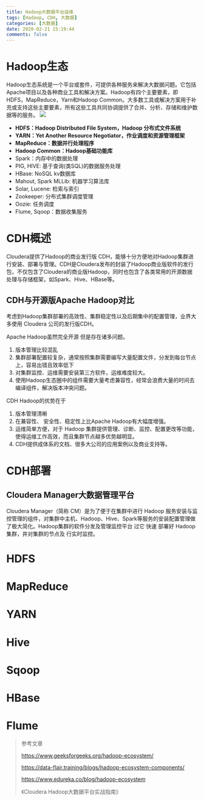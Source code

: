 ```yaml
---
title: Hadoop大数据平台运维
tags: [Hadoop, CDH, 大数据]
categories: [大数据]
date: 2020-02-21 15:19:44
comments: false
---
```


<!--more-->

# Hadoop生态
Hadoop生态系统是一个平台或套件，可提供各种服务来解决大数据问题。它包括Apache项目以及各种商业工具和解决方案。Hadoop有四个主要要素，即HDFS，MapReduce，Yarn和Hadoop Common。大多数工具或解决方案用于补充或支持这些主要要素，所有这些工具共同协调提供了合并、分析、存储和维护数据等的服务。
![](https://cdn.jsdelivr.net/gh/serchaofan/picBed/blog/202207051740631.png)

- **HDFS：Hadoop Distributed File System，Hadoop 分布式文件系统**
- **YARN：Yet Another Resource Negotiator，作业调度和资源管理框架**
- **MapReduce：数据并行处理程序**
- **Hadoop Common：Hadoop基础功能库**
- Spark：内存中的数据处理
- PIG, HIVE: 基于查询(类SQL)的数据服务处理
- HBase: NoSQL kv数据库
- Mahout, Spark MLLib: 机器学习算法库
- Solar, Lucene: 检索与索引
- Zookeeper: 分布式集群调度管理
- Oozie: 任务调度
- Flume, Sqoop：数据收集服务


# CDH概述
Cloudera提供了Hadoop的商业发行版 CDH，能够十分方便地对Hadoop集群进行安装、部署与管理。CDH是Cloudera发布的封装了Hadoop商业版软件的发行包，不仅包含了Cloudera的商业版Hadoop，同时也包含了各类常用的开源数据处理与存储框架，如Spark、Hive、HBase等。

## CDH与开源版Apache Hadoop对比
考虑到Hadoop集群部署的高效性、集群稳定性以及后期集中的配置管理，业界大多使用 Cloudera 公司的发行版CDH。

Apache Hadoop虽然完全开源 但是存在诸多问题。
1. 版本管理比较混乱
2. 集群部署配置较复杂，通常按照集群需要编写大量配置文件，分发到每台节点上，容易出错且效率低下
3. 对集群监控、运维需要安装第三方软件，运维难度较大。
4. 使用Hadoop生态圈中的组件需要大量考虑兼容性，经常会浪费大量的时间去编译组件，解决版本冲突问题。

CDH Hadoop的优势在于
1. 版本管理清晰
2. 在兼容性、 安全性、稳定性上比Apache Hadoop有大幅度增强。
3. 运维简单方便，对于 Hadoop 集群提供管理、诊断、监控、配置更改等功能，使得运维工作高效，而且集群节点越多优势越明显。
4. CDH提供成体系的文档、很多大公司的应用案例以及商业支持等。

# CDH部署
## Cloudera Manager大数据管理平台
Cloudera Manager（简称 CM）是为了便于在集群中进行 Hadoop 服务安装与监控管理的组件，对集群中主机、Hadoop、Hive、Spark等服务的安装配置管理做了极大简化。Hadoop集群的软件分发及管理监控平台 过它 快速 部署好 Hadoop 集群，井对集群的节点及 行实时监控。

# HDFS


# MapReduce


# YARN


# Hive


# Sqoop


# HBase


# Flume



> 参考文章
> 
> https://www.geeksforgeeks.org/hadoop-ecosystem/
> 
> https://data-flair.training/blogs/hadoop-ecosystem-components/
> 
> https://www.edureka.co/blog/hadoop-ecosystem
> 
> 《Cloudera Hadoop大数据平台实战指南》